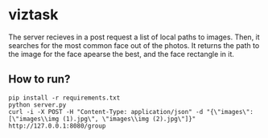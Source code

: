 # viztask
The server recieves in a post request a list of local paths to images.
Then, it searches for the most common face out of the photos.
It returns the path to the image for the face apearse the best, and the face rectangle in it.

## How to run?

```
pip install -r requirements.txt
python server.py
curl -i -X POST -H "Content-Type: application/json" -d "{\"images\": [\"images\\img (1).jpg\", \"images\\img (2).jpg\"]}" http://127.0.0.1:8080/group
```
